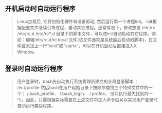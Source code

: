 ## 开机启动时自动运行程序

> Linux加载后, 它将初始化硬件和设备驱动, 然后运行第一个进程init。
init根据配置文件继续引导过程，启动其它进程。通常情况下，修改放置
/etc/rc
/etc/rc.d
/etc/rc?.d
目录下的脚本文件，可以使init自动启动其它程序。例如：编辑/etc/rc.d/rc.local 文件(该文件通常是系统最后启动的脚本)，在文件最末加上一行“xinit”或“startx”，可以在开机启动后直接进入X－Window。

## 登录时自动运行程序
> 用户登录时，bash先自动执行系统管理员建立的全局登录脚本 ：
/ect/profile
然后bash在用户起始目录下按顺序查找三个特殊文件中的一个：
/.bash_profile、
/.bash_login、
/.profile，
但只执行最先找到的一个。因此，只需根据实际需要在上述文件中加入命令就可以实现用户登录时自动运行某些程序。
